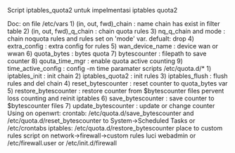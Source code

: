Script iptables_quota2 untuk impelmentasi iptables quota2

Doc:
    on file /etc/vars
        1) (in, out, fwd)_chain : name chain has exist in filter table
        2) (in, out, fwd)_q_chain : chain quota rules
        3) nq_q_chain and mode : chain noquota rules and rules set on 'mode' var. defualt: drop
        4) extra_config : extra config for rules
        5) wan_device_name : device wan or wwan
        6) quota_bytes : bytes quota
        7) bytescounter : filepath to save counter 
        8) qouta_time_mgr : enable quota active counting
        9) time_active_config : config -m time paramater 
    scripts /etc/quota.d/*
        1) iptables_init : init chain
        2) iptables_quota2 : init rules
        3) iptables_flush : flush rules and del chain
        4) reset_bytescounter : reset counter to quota_bytes var
        5) restore_bytescounter : restore counter from $bytescounter files pervent loss counting and reinit iptables
        6) save_bytescounter  : save counter to $bytescounter files
        7) update_bytescounter : update or change counter 
    Using on openwrt:
        crontab:
            /etc/quota.d/save_bytescounter and /etc/quota.d/reset_bytescounter to System->Scheduled Tasks or /etc/crontabs
        iptables:
            /etc/quota.d/restore_bytescounter place to custom rules script on network->firewall->custom rules luci webadmin or /etc/firewall.user or /etc/init.d/firewall       
        